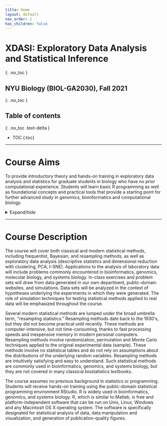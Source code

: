 ```yaml
---
title: Home
layout: default
nav_order: 1
has_children: false
---
```


# XDASI: Exploratory Data Analysis and Statistical Inference
{: .no_toc }

## NYU Biology (BIOL-GA2030), Fall 2021
{: .no_toc }

## Table of contents
{: .no_toc .text-delta }

- TOC
{:toc}

---

# Course Aims

To provide introductory theory and hands-on training in exploratory data analysis and statistics for graduate students in biology who have no prior computational experience. Students will learn basic R programming as well as foundational concepts and practical tools that provide a starting point for further advanced study in genomics, bioinformatics and computational biology.

<details>
  <summary>Expand/hide</summary>

# Logistics

## Classes
+ One 120-minute lecture/lab (Mondays 9:00am-11:00am)
+ One 75-minute recitation (Tuesdays 1:00pm-2:15pm)
+ One 120-minute lecture/lab (Thursdays 9:00am-11:00am)

## Location
Room 805 CGSB (12 Waverly Place)

## Instructor
Dr. Kristin Gunsalus ([kcg1-at-nyu.edu](mailto:kcg1@nyu.edu))

## Teaching Assistant
Bogdan Sieriebriennikov ([bs167-at-nyu.edu](mailto:bs167@nyu.edu))

## Office Hours
By appointment

## Course Sites

### NYU Brightspace


For students who cannot attend the "synchronous" portion of the course, recordings of each class will also be posted here.

### Course Website

Reading, class notes, and in-class exercises will be posted here on a weekly basis.

### Course Slack Workspace


## Grading

___Class Participation: 10%___

*   Classes will include presentations, tutorials, group discussion, and in-class coding exercises.
*   You will be asked to share thoughts, explain ideas, and share coding solutions with other students during class.  
*   You will sometimes be asked to work together with one or two other students to discuss concepts or work on an R exercise or coding challenge.

___Quizzes: 15%___

*    Classes will begin with a ***5-minute quiz*** designed gauge your knowledge of basic statistical concepts. Quizzes will consists of 5 random questions from a set of study questions for each chapter in the textbook, which will be provided in advance.

___Homework: 50%___

*   Weekly homework assignments involving R coding will posted on Brightspace and will be due **Sundays at 11:55pm EST/EDT**. You are expected to complete all assigned homework.
*   A total of **ten homework assignments** will contribute toward the final grade for the course; other assignments with the lowest scores will be dropped.
*   Students will have an opportunity to **resubmit revised versions** of their solutions through **Tuesday at 1:00pm EST/EDT**. Resubmissions will receive a **10% penalty** if submitted by **Monday at 11:55pm EST/EDT** and an additional **5% penalty** if handed in after that. No homework submissions will be accepted later than Tuesday afternoon at 1pm.

___Final In-class Exam:  10%___

*   An in-class written exam on major statistical concepts and theory will be given on the last day of class.

___Final Take-Home Exam / Project:  15%___

*   An R coding project will be assigned that will challenge you to apply statistical techniques from throughout the semester to modern biological data. This will take the form either of an extended homework assignment or a final project of your choice. A final project will require prior approval from the instructor and the TA.


## Textbook and Reference Materials

### Statistics Texts

*   The textbook we will use is called ***The Analysis of Biological Data*** by Whitlock and Schluter, 3rd edition. You may either purchase a hard copy or purchase / rent an e-copy from [Amazon](https://smile.amazon.com/dp/B081ZH5PL2).

*   Additional assigned reading will draw from a variety of reference books and other informational resources. The course syllabus, reading assignments, lab exercises, tutorials, and links to useful resources will be posted on the **[course website](https://xdasi.bio.nyu.edu/)**.


### R Coding

*   There are many online resources for learning R. Some of these are listed on this website under **R Resources**. Students will be pointed to relevant references throughout the semester.

*   Students will have free access to ***[DataCamp](http://www.datacamp.com/)*** for the duration of the course. Students with little or no experience in R programming are encouraged to **complete the first series of online tutorials prior to the first class** in order to familiarize them with R programming concepts, syntax, operators, and data structures.

*   All NYU students have free access to electronic versions of a large number of the ***technical programming manuals*** (R, Python, etc.) through NYU’s subscription to ProQuest. You can access it through the **[NYU Library](https://guides.nyu.edu/az.php?q=safari)** or through this **[persistent link](https://persistent.library.nyu.edu/arch/NYU01272)** (requires NYU two-factor authentication; you will be redirected automatically).

</details>

---

# Course Description

The course will cover both classical and modern statistical methods, including frequentist, Bayesian, and resampling methods, as well as exploratory data analysis (descriptive statistics and dimensional reduction with clustering, PCA, t-SNE). Applications to the analysis of laboratory data will include problems commonly encountered in bioinformatics, genomics, molecular biology, and systems biology. In-class exercises and problem sets will draw from data generated in our own department, public-domain websites, and simulations. Data sets will be analyzed in the context of hypotheses underlying the experiments in which they were generated. The role of simulation techniques for testing statistical methods applied to real data will be emphasized throughout the course.

Several modern statistical methods are lumped under the broad umbrella term, "resampling statistics." Resampling methods date back to the 1930's, but they did not become practical until recently. These methods are computer-intensive, but not time-consuming, thanks to fast processing speeds and inexpensive memory in modern personal computers. Resampling methods involve randomization, permutation and Monte Carlo techniques applied to the original experimental data (sample). These methods involve no statistical tables and do not rely on assumptions about the distributions of the underlying random variables. Resampling methods are intuitively satisfying and easy to understand. Such statistical methods are commonly used in bioinformatics, genomics, and systems biology, but they are not covered in many classical biostatistics textbooks.

The course assumes no previous background in statistics or programming. Students will receive hands-on training using the public-domain statistical programming environment RStudio. R is widely used in bioinformatics, genomics, and systems biology. R, which is similar to Matlab, is free and platform-independent software that can be run on Unix, Linux, Windows and any Macintosh OS X operating system. The software is specifically designated for statistical analysis of data, data manipulation and visualization, and generation of publication-quality figures.
